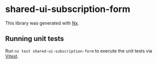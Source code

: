 # shared-ui-subscription-form

This library was generated with [Nx](https://nx.dev).

## Running unit tests

Run `nx test shared-ui-subscription-form` to execute the unit tests via [Vitest](https://vitest.dev/).
